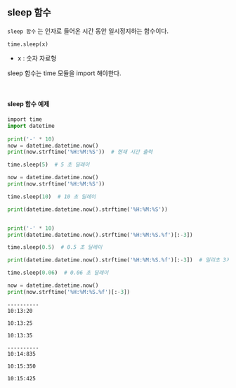 
## sleep 함수


`sleep 함수` 는 인자로 들어온 시간 동안 일시정지하는 함수이다.

```text
time.sleep(x)
```

- x : 숫자 자료형

sleep 함수는 time 모듈을 import 해야한다. 

<br>

#### sleep 함수 예제

```python
import time
import datetime
 
print('-' * 10)
now = datetime.datetime.now()
print(now.strftime('%H:%M:%S'))  # 현재 시간 출력

time.sleep(5)  # 5 초 딜레이

now = datetime.datetime.now()
print(now.strftime('%H:%M:%S'))

time.sleep(10)  # 10 초 딜레이

print(datetime.datetime.now().strftime('%H:%M:%S'))


print('-' * 10)
print(datetime.datetime.now().strftime('%H:%M:%S.%f')[:-3])

time.sleep(0.5)  # 0.5 초 딜레이

print(datetime.datetime.now().strftime('%H:%M:%S.%f')[:-3])  # 밀리초 3자리까지만 출력

time.sleep(0.06)  # 0.06 초 딜레이

now = datetime.datetime.now()
print(now.strftime('%H:%M:%S.%f')[:-3])
```
```text
----------
10:13:20

10:13:25

10:13:35

----------
10:14:835

10:15:350

10:15:425
```
